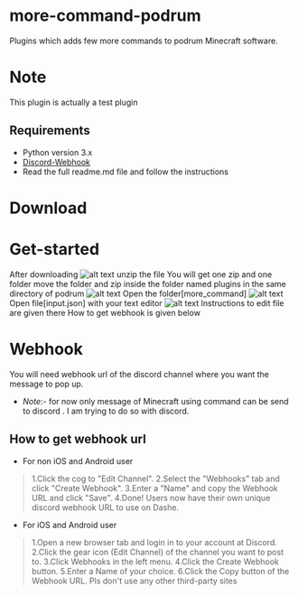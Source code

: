# more-command-podrum
Plugins which adds few more commands to podrum Minecraft software.
# Note
This plugin is actually a test plugin
## Requirements
- Python version 3.x
- [Discord-Webhook](https://pypi.org/project/discord-webhook/)
- Read the full readme.md file and follow the instructions
# Download

# Get-started
After downloading
![alt text](https://media.discordapp.net/attachments/834797692802564108/876759918458331136/IMG_20210816_150036.jpg)
unzip the file
You will get one zip and one folder
move the folder and zip inside the folder named plugins in the same directory of podrum 
![alt text](https://media.discordapp.net/attachments/834797692802564108/876750818139865139/IMG_20210816_141559.jpg)
Open the folder[more_command]
![alt text](https://media.discordapp.net/attachments/834797692802564108/876753226215596042/IMG_20210816_143410.jpg)
Open file[input.json] with your text editor
![alt text](https://media.discordapp.net/attachments/834797692802564108/876753882297036841/IMG_20210816_143643.jpg)
Instructions to edit file are given there
How to get webhook is given below
# Webhook 
You will need  webhook url of the discord channel where you want the message to pop up.
- *Note*:- for now only message of Minecraft using command can be send to discord . I am trying to do so with discord.
## How to get webhook url
- For non iOS and Android user
> 1.Click the cog to "Edit Channel".
> 2.Select the "Webhooks" tab and click "Create Webhook".
> 3.Enter a "Name" and copy the Webhook URL and click "Save".
> 4.Done! Users now have their own unique discord webhook URL to use on Dashe.

- For iOS and Android user
> 1.Open a new browser tab and login in to your account at Discord.
> 2.Click the gear icon (Edit Channel) of the channel you want to post to.
> 3.Click Webhooks in the left menu.
> 4.Click the Create Webhook button.
> 5.Enter a Name of your choice.
> 6.Click the Copy button of the Webhook URL.
> Pls don't use any other third-party sites 








